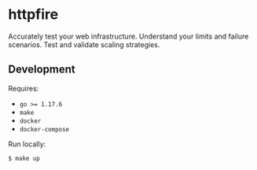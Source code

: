 # httpfire

Accurately test your web infrastructure. Understand your limits and failure scenarios. Test and validate scaling strategies.

## Development

Requires:
- `go >= 1.17.6`
- `make`
- `docker`
- `docker-compose`

Run locally:

```shell
$ make up
```
